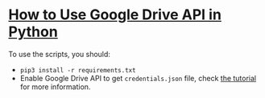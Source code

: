 # [How to Use Google Drive API in Python](https://www.thepythoncode.com/article/using-google-drive--api-in-python)
To use the scripts, you should:
- `pip3 install -r requirements.txt`
- Enable Google Drive API to get `credentials.json` file, check [the tutorial](https://www.thepythoncode.com/article/using-google-drive--api-in-python) for more information.